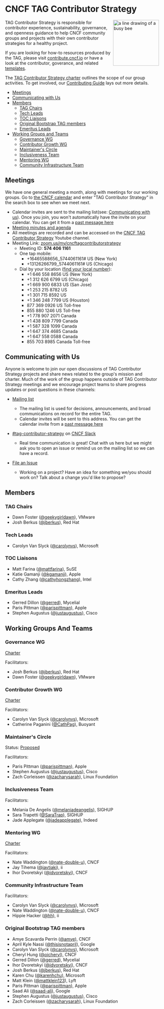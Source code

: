 # CNCF TAG Contributor Strategy

<img src="website/static/images/tag-contributor-strategy-icon-color.png" alt="a line drawing of a busy bee" align=right width="150px">

TAG Contributor Strategy is responsible for contributor experience,
sustainability, governance, and openness guidance to help CNCF community groups
and projects with their own contributor strategies for a healthy project.

If you are looking for how-to resources produced by the TAG, please visit
[contribute.cncf.io](https://contribute.cncf.io/) or have a look at the
contributor, goverance, and related [templates](https://github.com/cncf/project-template).

The [TAG Contributor Strategy charter](/CHARTER.md) outlines the scope of our group activities. To get involved, our [Contributing Guide](/CONTRIBUTING.md) lays out more details.

- [Meetings](#meetings)
- [Communicating with Us](#communicating-with-us)
- [Members](#members)
  - [TAG Chairs](#tag-chairs)
  - [Tech Leads](#tech-leads)
  - [TOC Liaisons](#toc-liaisons)
  - [Original Bootstrap TAG members](#original-bootstrap-tag-members)
  - [Emeritus Leads](#emeritus-leads)
- [Working Groups and Teams](#working-groups-and-teams)
  - [Governance WG](#governance-wg)
  - [Contributor Growth WG](#contributor-growth-wg)
  - [Maintainer's Circle](#maintainers-circle)
  - [Inclusiveness Team](#inclusiveness-team)
  - [Mentoring WG](#mentoring-wg)
  - [Community Infrastructure Team](#community-infrastructure-team)

## Meetings

We have one general meeting a month, along with meetings for our working groups.
Go to [the CNCF calendar](https://www.cncf.io/calendar/) and enter "TAG Contributor Strategy" in the search box to see when we meet next.

- Calendar invites are sent to the mailing list(see: [Communicating with us](#communicating-with-us)).
Once you join, you won't automatically have the invite on your calendar. You can
get it from a [past message here](https://lists.cncf.io/g/cncf-tag-contributor-strategy/message/1)
- [Meeting minutes and agenda](https://bit.ly/cncf-contribstrat-agenda)
- All meetings are recorded and can be accessed on the [CNCF TAG Contributor Strategy](https://www.youtube.com/channel/UCCqKWkTM2pkmLwXaj-7AvcA) Youtube channel.
- Meeting Link: [zoom.us/my/cncftagcontributorstrategy](https://zoom.us/my/cncftagcontributorstrategy)
  - Meeting ID: **574 406 1161**
  - One tap mobile:
    - +16465588656,,5744061161# US (New York)
    - +13126266799,,5744061161# US (Chicago)
  - Dial by your location ([find your local number](https://zoom.us/u/adDLtxsAN9)):
    - +1 646 558 8656 US (New York)
    - +1 312 626 6799 US (Chicago)
    - +1 669 900 6833 US (San Jose)
    - +1 253 215 8782 US
    - +1 301 715 8592 US
    - +1 346 248 7799 US (Houston)
    - 877 369 0926 US Toll-free
    - 855 880 1246 US Toll-free
    - +1 778 907 2071 Canada
    - +1 438 809 7799 Canada
    - +1 587 328 1099 Canada
    - +1 647 374 4685 Canada
    - +1 647 558 0588 Canada
    - 855 703 8985 Canada Toll-free

## Communicating with Us

Anyone is welcome to join our open discussions of TAG Contributor Strategy
projects and share news related to the group's mission and charter. Much of the
work of the group happens outside of TAG Contributor Strategy meetings and we
encourage project teams to share progress updates or post questions in these
channels:

- [Mailing list](https://lists.cncf.io/g/cncf-tag-contributor-strategy)
  - The mailing list is used for decisions, announcements, and broad communications
  on record for the entire TAG.
  - Calendar invites will be sent to this address. You can get the calendar
  invite from a [past message here](https://lists.cncf.io/g/cncf-tag-contributor-strategy/message/2)

- [#tag-contributor-strategy](https://cloud-native.slack.com/archives/CT6CWS1JN) on [CNCF Slack](https://slack.cncf.io/)
  - Real time communication is great! Chat with us here but we might ask you to
  open an issue or remind us on the mailing list so we can have a record.

- [File an Issue](https://github.com/cncf/tag-contributor-strategy)
  - Working on a project? Have an idea for something we/you should work on? Talk
  about a change you'd like to propose?

## Members

### TAG Chairs

- Dawn Foster ([@geekygirldawn](https://github.com/geekygirldawn)), VMware
- Josh Berkus ([@jberkus](https://github.com/jberkus)), Red Hat

### Tech Leads

- Carolyn Van Slyck ([@carolynvs](https://github.com/carolynvs)), Microsoft

### TOC Liaisons

- Matt Farina ([@mattfarina](https://github.com/mattfarina)), SuSE
- Katie Gamanji ([@kgamanji](https://github.com/kgamanji)), Apple
- Cathy Zhang ([@cathyhongzhang](https://github.com/cathyhongzhang)), Intel

### Emeritus Leads

- Gerred Dillon ([@gerred](https://github.com/gerred)), Mycelial
- Paris Pittman ([@parispittman](https://github.com/parispittman)), Apple
- Stephen Augustus ([@justaugustus](https://github.com/justaugustus)), Cisco

## Working Groups And Teams

### Governance WG

[Charter](/governance/README.md)

Facilitators:

- Josh Berkus ([@jberkus](https://github.com/jberkus)), Red Hat
- Dawn Foster ([@geekygirldawn](https://github.com/geekygirldawn)), VMware

### Contributor Growth WG

[Charter](/contributor-growth/README.md)

Facilitators:

- Carolyn Van Slyck ([@carolynvs](https://github.com/carolynvs)), Microsoft
- Catherine Paganini ([@CathPag](https://github.com/CathPag)), Buoyant

### Maintainer's Circle

Status: [Proposed](https://github.com/cncf/tag-contributor-strategy/issues/1)

Facilitators:

- Paris Pittman ([@parispittman](https://github.com/parispittman)), Apple
- Stephen Augustus ([@justaugustus](https://github.com/justaugustus)), Cisco
- Zach Corleissen ([@zacharysarah](https://github.com/zacharysarah)), Linux Foundation

### Inclusiveness Team

Facilitators:

- Melania De Angelis ([@melaniadeangelis](https://github.com/melaniadeangelis)), SIGHUP
- Sara Trapetti ([@SaraTrap](https://github.com/SaraTrap)), SIGHUP
- Jade Applegate ([@jadeapplegate](https://github.com/jadeapplegate)), Indeed

### Mentoring WG

[Charter](/mentoring/README.md)

Facilitators:

- Nate Waddington ([@nate-double-u](https://github.com/nate-double-u)), CNCF
- Jay Tihema ([@jaytiaki](https://github.com/jaytiaki)), ii
- Ihor Dvoretskyi ([@idvoretskyi](https://github.com/idvoretskyi)), CNCF

### Community Infrastructure Team

Facilitators:

- Carolyn Van Slyck ([@carolynvs](https://github.com/carolynvs)), Microsoft
- Nate Waddington ([@nate-double-u](https://github.com/nate-double-u)), CNCF
- Hippie Hacker ([@hh](https://github.com/hh)), ii

### Original Bootstrap TAG members

- Amye Scavarda Perrin ([@amye](https://github.com/amye)), CNCF
- April Kyle Nassi ([@thisisnotapril](https://github.com/thisisnotapril)), Google
- Carolyn Van Slyck ([@carolynvs](https://github.com/carolynvs)), Microsoft
- Cheryl Hung ([@oicheryl](https://github.com/oicheryl)), CNCF
- Gerred Dillon ([@gerred](https://github.com/gerred)), Mycelial
- Ihor Dvoretskyi ([@idvoretskyi](https://github.com/idvoretskyi)), CNCF
- Josh Berkus ([@jberkus](https://github.com/jberkus)), Red Hat
- Karen Chu ([@karenhchu](https://github.com/karenhchu)), Microsoft
- Matt Klein ([@mattklein123](https://github.com/mattklein123)), Lyft
- Paris Pittman ([@parispittman](https://github.com/parispittman)), Apple
- Saad Ali ([@saad-ali](https://github.com/saad-ali)), Google
- Stephen Augustus ([@justaugustus](https://github.com/justaugustus)), Cisco
- Zach Corleissen ([@zacharysarah](https://github.com/zacharysarah)), Linux Foundation
